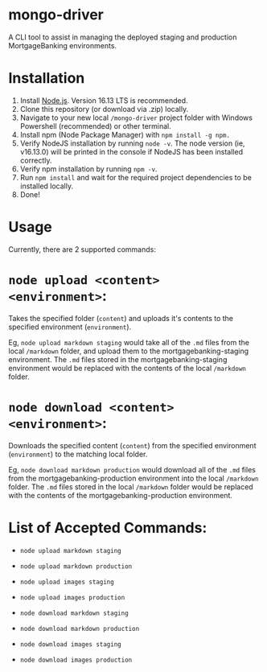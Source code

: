 # mongo-driver

A CLI tool to assist in managing the deployed staging and production MortgageBanking environments.

# Installation
1. Install [Node.js](https://nodejs.org/en/). Version 16.13 LTS is recommended.
2. Clone this repository (or download via .zip) locally.
3. Navigate to your new local ```/mongo-driver``` project folder with Windows Powershell (recommended) or other terminal.
4. Install npm (Node Package Manager) with ```npm install -g npm.```
5. Verify NodeJS installation by running ```node -v```. The node version (ie, v16.13.0) will be printed in the console if NodeJS has been installed correctly.
6. Verify npm installation by running ```npm -v```.
7. Run ```npm install``` and wait for the required project dependencies to be installed locally.
8. Done!

# Usage

Currently, there are 2 supported commands:

# ```node upload <content> <environment>```:

Takes the specified folder (```content```) and uploads it's contents to the specified environment (```environment```).

Eg, ```node upload markdown staging``` would take all of the ```.md``` files from the local ```/markdown``` folder, and upload them to the mortgagebanking-staging environment. The ```.md``` files stored in the mortgagebanking-staging environment would be replaced with the contents of the local ```/markdown``` folder.

# ```node download <content> <environment>```:

Downloads the specified content (```content```) from the specified environment (```environment```) to the matching local folder.

Eg, ```node download markdown production``` would download all of the ```.md``` files from the mortgagebanking-production environment into the local ```/markdown``` folder.
The ```.md``` files stored in the local ```/markdown``` folder would be replaced with the contents of the mortgagebanking-production environment.


# List of Accepted Commands:

* ```node upload markdown staging```
* ```node upload markdown production```
* ```node upload images staging```
* ```node upload images production```

* ```node download markdown staging```
* ```node download markdown production```
* ```node download images staging```
* ```node download images production```

